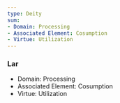 ```yaml
---
type: Deity
sum:
- Domain: Processing
- Associated Element: Cosumption 
- Virtue: Utilization
---
```

### Lar
- Domain: Processing
- Associated Element: Cosumption 
- Virtue: Utilization 
